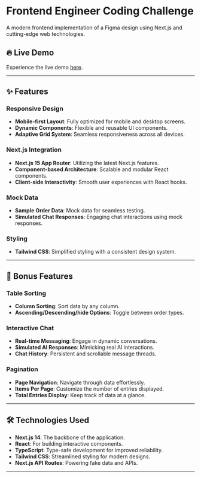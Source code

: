 # Frontend Engineer Coding Challenge

A modern frontend implementation of a Figma design using Next.js and cutting-edge web technologies.

## 🔥 Live Demo
Experience the live demo <a href="https://wingman-sudhanshu-purohits-projects-3915cf69.vercel.app/" target="_blank">here</a>.

---

## ✨ Features

### Responsive Design
- **Mobile-first Layout**: Fully optimized for mobile and desktop screens.
- **Dynamic Components**: Flexible and reusable UI components.
- **Adaptive Grid System**: Seamless responsiveness across all devices.

### Next.js Integration
- **Next.js 15 App Router**: Utilizing the latest Next.js features.
- **Component-based Architecture**: Scalable and modular React components.
- **Client-side Interactivity**: Smooth user experiences with React hooks.

### Mock Data
- **Sample Order Data**: Mock data for seamless testing.
- **Simulated Chat Responses**: Engaging chat interactions using mock responses.

### Styling
- **Tailwind CSS**: Simplified styling with a consistent design system.

---

## 🎯 Bonus Features

### Table Sorting
- **Column Sorting**: Sort data by any column.
- **Ascending/Descending/hide Options**: Toggle between order types.

### Interactive Chat
- **Real-time Messaging**: Engage in dynamic conversations.
- **Simulated AI Responses**: Mimicking real AI interactions.
- **Chat History**: Persistent and scrollable message threads.

### Pagination
- **Page Navigation**: Navigate through data effortlessly.
- **Items Per Page**: Customize the number of entries displayed.
- **Total Entries Display**: Keep track of data at a glance.

---

## 🛠️ Technologies Used
- **Next.js 14**: The backbone of the application.
- **React**: For building interactive components.
- **TypeScript**: Type-safe development for improved reliability.
- **Tailwind CSS**: Streamlined styling for modern designs.
- **Next.js API Routes**: Powering fake data and APIs.

---
